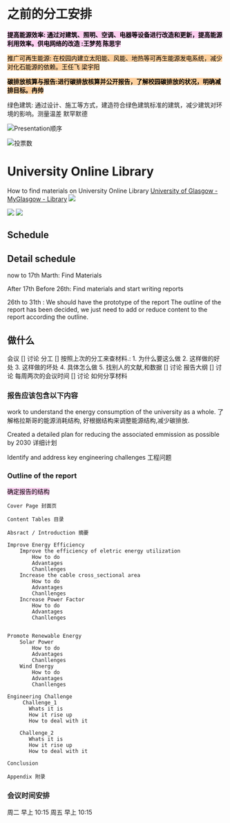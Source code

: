 # 之前的分工安排
<mark style="background: #FFB8EBA6;">**提高能源效率: 通过对建筑、照明、空调、电器等设备进行改造和更新，提高能源利用效率。供电网络的改造 :王梦苑 陈思宇**</mark>

<mark style="background: #FFB86CA6;">推广可再生能源: 在校园内建立太阳能、风能、地热等可再生能源发电系统，减少对化石能源的依赖。王任飞 梁宇阳</mark>

<mark style="background: #FFB86CA6;">**碳排放核算与报告:进行碳排放核算并公开报告，了解校园碳排放的状况，明确减排目标。冉帅 ​**</mark>

绿色建筑: 通过设计、施工等方式，建造符合绿色建筑标准的建筑，减少建筑对环境的影响。测量温差 默罕默德

![Presentation顺序](assets/截图_20230304094302.png)


![投票数](assets/截图_20230304094407.png)
# University Online Library
How to find materials on University Online Library
[University of Glasgow - MyGlasgow - Library](https://www.gla.ac.uk/myglasgow/library/)
![](assets/截图_20230304100917.png)

![](assets/截图_20230304101017.png)
![](assets/截图_20230304101046.png)

## Schedule

## Detail schedule
now to 17th Marth: Find Materials

After 17th Before 26th: Find materials and start writing reports

26th to 31th : We should have the prototype of the report
	The outline of the report has been decided, we just need to add or reduce content to the report according the outline.
## 做什么
会议
	[] 讨论 分工
		[] 按照上次的分工来查材料.: 1. 为什么要这么做 2. 这样做的好处 3. 这样做的坏处 4. 具体怎么做 5. 找别人的文献,和数据
	[] 讨论 报告大纲
	[] 讨论 每周两次的会议时间
	[] 讨论 如何分享材料
### 报告应该包含以下内容
work to understand the energy consumption of the university as a whole.
了解格拉斯哥的能源消耗结构, 好根据结构来调整能源结构,减少碳排放.

Created a detailed plan for reducing the associated emmission as possible by 2030
详细计划

Identify and address key engineering challenges
工程问题

### Outline of the report

<mark style="background: #FFB8EBA6;">确定报告的结构</mark>

~~~text
Cover Page 封面页

Content Tables 目录

Absract / Introduction 摘要 

Improve Energy Efficiency
	Improve the efficiency of eletric energy utilization
		How to do
		Advantages
		Chanllenges
	Increase the cable cross_sectional area
		How to do
		Advantages
		Chanllenges
	Increase Power Factor
		How to do
		Advantages
		Chanllenges
	

Promote Renewable Energy
	Solar Power
		How to do
		Advantages
		Chanllenges
	Wind Energy
		How to do
		Advantages
		Chanllenges
		
Engineering Challenge
	 Challenge_1
​		Whats it is
​		How it rise up
​		How to deal with it

​	 Challenge_2
​		Whats it is
​		How it rise up
​		How to deal with it

Conclusion

Appendix 附录
~~~
### 会议时间安排
周二 早上 10:15
周五 早上 10:15
